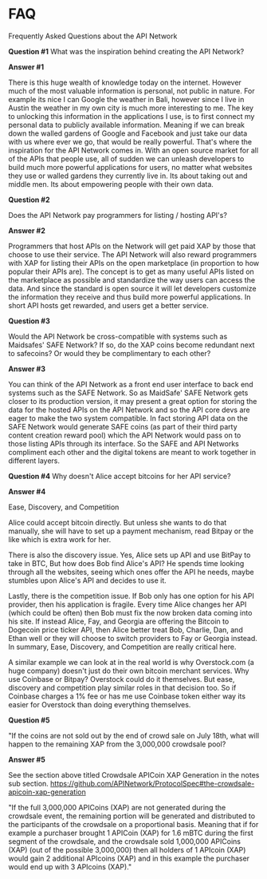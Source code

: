 FAQ
===

Frequently Asked Questions about the API Network

**Question #1**
What was the inspiration behind creating the API Network?

**Answer #1**

There is this huge wealth of knowledge today on the internet. However much of the most valuable information is personal, not public in nature. For example its nice I can Google the weather in Bali, however since I live in Austin the weather in my own city is much more interesting to me. The key to unlocking this information in the applications I use, is to first connect my personal data to publicly available information. Meaning if we can break down the walled gardens of Google and Facebook and just take our data with us where ever we go, that would be really powerful. That's where the inspiration for the API Network comes in. With an open source market for all of the APIs that people use, all of sudden we can unleash developers to build much more powerful applications for users, no matter what websites they use or walled gardens they currently live in. Its about taking out and middle men. Its about empowering people with their own data.

**Question #2**

Does the API Network pay programmers for listing / hosting API's?

**Answer #2**

Programmers that host APIs on the Network will get paid XAP by those that choose to use their service. The API Network will  also reward programmers with XAP for listing their APIs on the open marketplace (in proportion to how popular their APIs are). The concept is to get as many useful APIs listed on the marketplace as possible and standardize the way users can access the data. And since the standard is open source it will let developers customize the information they receive and thus build more powerful applications. In short API hosts get rewarded, and users get a better service.

**Question #3**

Would the API Network be cross-compatible with systems such as Maidsafes' SAFE Network?  If so, do the XAP coins become redundant next to safecoins?  Or would they be complimentary to each other?

**Answer #3**

You can think of the API Network as a front end user interface to back end systems such as the SAFE Network. So as MaidSafe' SAFE Network gets closer to its production version, it may present a great option for storing the data for the hosted APIs on the API Network and so the API core devs are eager to make the two system compatible. In fact storing API data on the SAFE Network would generate SAFE coins (as part of their third party content creation reward pool) which the API Network would pass on to those listing APIs through its interface. So the SAFE and API Networks compliment each other and the digital tokens are meant to work together in different layers.


**Question #4**
Why doesn't Alice accept bitcoins for her API service?


**Answer #4** 

Ease, Discovery, and Competition

Alice could accept bitcoin directly. But unless she wants to do that manually, she will have to set up a payment mechanism, read Bitpay or the like which is extra work for her. 

There is also the discovery issue. Yes, Alice sets up API and use BitPay to take in BTC, But how does Bob find Alice's API? He spends time looking through all the websites, seeing which ones offer the API he needs, maybe stumbles upon Alice's API and decides to use it. 

Lastly, there is the competition issue. If Bob only has one option for his API provider, then his application is fragile. Every time Alice changes her API (which could be often) then Bob must fix the now broken data coming into his site. If instead Alice, Fay, and Georgia are offering the Bitcoin to Dogecoin price ticker API, then Alice better treat Bob, Charlie, Dan, and Ethan well or they will choose to switch providers to Fay or Georgia instead. In summary, Ease, Discovery, and Competition are really critical here.

A similar example we can look at in the real world is why Overstock.com (a huge company) doesn't just do their own bitcoin merchant services. Why use Coinbase or Bitpay? Overstock could do it themselves. But ease, discovery and competition play similar roles in that decision too. So if Coinbase charges a 1% fee or has me use Coinbase token either way its easier for Overstock than doing everything themselves.

**Question #5**

"If the coins are not sold out by the end of crowd sale on July 18th, what will happen to the remaining XAP from the 3,000,000 crowdsale pool?

**Answer #5**

See the section above titled Crowdsale APICoin XAP Generation in the notes sub section. https://github.com/APINetwork/ProtocolSpec#the-crowdsale-apicoin-xap-generation

"If the full 3,000,000 APICoins (XAP) are not generated during the crowdsale event, the remaining portion will be generated and distributed to the participants of the crowdsale on a proportional basis. Meaning that if for example a purchaser brought 1 APICoin (XAP) for 1.6 mBTC during the first segment of the crowdsale, and the crowdsale sold 1,000,000 APICoins (XAP) (out of the possible 3,000,000) then all holders of 1 APIcoin (XAP) would gain 2 additional APIcoins (XAP) and in this example the purchaser would end up with 3 APIcoins (XAP)."  
